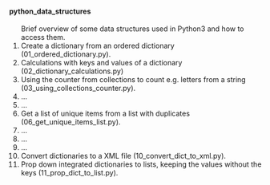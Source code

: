 <h4>python_data_structures</h4>
<p></p>
<ol>Brief overview of some data structures used in Python3 and how to access them.
<li>Create a dictionary from an ordered dictionary (01_ordered_dictionary.py).</li>
<li>Calculations with keys and values of a dictionary (02_dictionary_calculations.py)</li>
<li>Using the counter from collections to count e.g. letters from a string (03_using_collections_counter.py).</li>
<li>...</li>
<li>...</li>
<li>Get a list of unique items from a list with duplicates (06_get_unique_items_list.py).</li>
<li>...</li>
<li>...</li>
<li>...</li>
<li>Convert dictionaries to a XML file (10_convert_dict_to_xml.py).</li>
<li>Prop down integrated dictionaries to lists, keeping the values without the keys (11_prop_dict_to_list.py).</li>
</ol>
